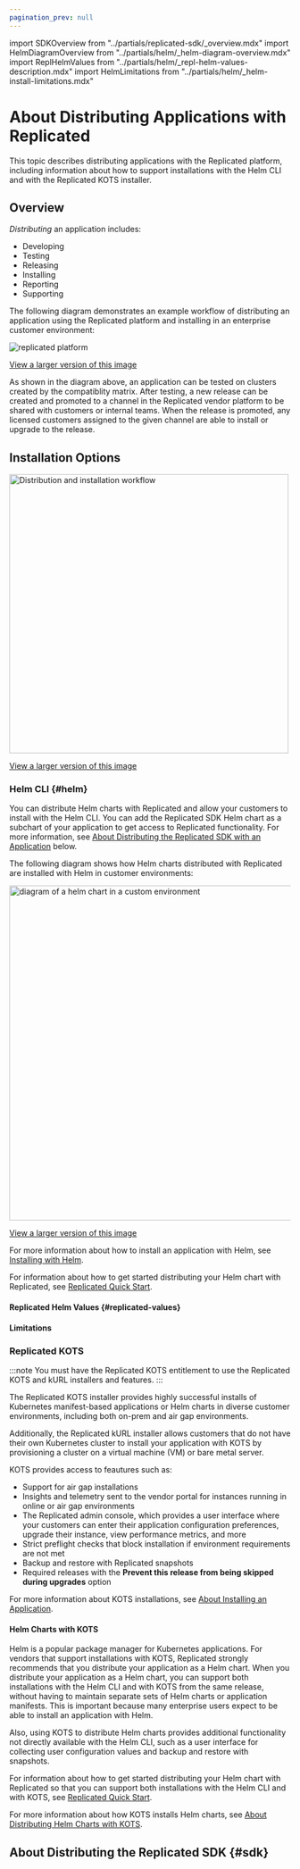 ```yaml
---
pagination_prev: null
---
```


import SDKOverview from "../partials/replicated-sdk/_overview.mdx"
import HelmDiagramOverview from "../partials/helm/_helm-diagram-overview.mdx"
import ReplHelmValues from "../partials/helm/_repl-helm-values-description.mdx"
import HelmLimitations from "../partials/helm/_helm-install-limitations.mdx"

# About Distributing Applications with Replicated

This topic describes distributing applications with the Replicated platform, including information about how to support installations with the Helm CLI and with the Replicated KOTS installer.

## Overview

_Distributing_ an application includes:
* Developing
* Testing
* Releasing
* Installing
* Reporting
* Supporting

The following diagram demonstrates an example workflow of distributing an application using the Replicated platform and installing in an enterprise customer environment:

![replicated platform](/images/replicated-platform.png)

[View a larger version of this image](/images/replicated-platform.png)

As shown in the diagram above, an application can be tested on clusters created by the compatiblity matrix. After testing, a new release can be created and promoted to a channel in the Replicated vendor platform to be shared with customers or internal teams. When the release is promoted, any licensed customers assigned to the given channel are able to install or upgrade to the release.  

## Installation Options

<img alt="Distribution and installation workflow" src="/images/installation-options.png" width="500px"/>

[View a larger version of this image](/images/installation-options.png)

### Helm CLI {#helm}

You can distribute Helm charts with Replicated and allow your customers to install with the Helm CLI. You can add the Replicated SDK Helm chart as a subchart of your application to get access to Replicated functionality. For more information, see [About Distributing the Replicated SDK with an Application](#sdk) below.

The following diagram shows how Helm charts distributed with Replicated are installed with Helm in customer environments:

<img src="/images/helm-install-diagram.png" alt="diagram of a helm chart in a custom environment" width="600px"/> 

[View a larger version of this image](/images/helm-install-diagram.png)

<HelmDiagramOverview/>

For more information about how to install an application with Helm, see [Installing with Helm](install-with-helm).

For information about how to get started distributing your Helm chart with Replicated, see [Replicated Quick Start](replicated-onboarding).

#### Replicated Helm Values {#replicated-values}

<ReplHelmValues/>

#### Limitations

<HelmLimitations/>

### Replicated KOTS

:::note
You must have the Replicated KOTS entitlement to use the Replicated KOTS and kURL installers and features.
:::

The Replicated KOTS installer provides highly successful installs of Kubernetes manifest-based applications or Helm charts in diverse customer environments, including both on-prem and air gap environments. 

Additionally, the Replicated kURL installer allows customers that do not have their own Kubernetes cluster to install your application with KOTS by provisioning a cluster on a virtual machine (VM) or bare metal server.

KOTS provides access to feautures such as:
* Support for air gap installations
* Insights and telemetry sent to the vendor portal for instances running in online or air gap environments
* The Replicated admin console, which provides a user interface where your customers can enter their application configuration preferences, upgrade their instance, view performance metrics, and more 
* Strict preflight checks that block installation if environment requirements are not met
* Backup and restore with Replicated snapshots
* Required releases with the **Prevent this release from being skipped during upgrades** option

For more information about KOTS installations, see [About Installing an Application](/enterprise/installing-overview).

#### Helm Charts with KOTS

Helm is a popular package manager for Kubernetes applications. For vendors that support installations with KOTS, Replicated strongly recommends that you distribute your application as a Helm chart. When you distribute your application as a Helm chart, you can support both installations with the Helm CLI and with KOTS from the same release, without having to maintain separate sets of Helm charts or application manifests. This is important because many enterprise users expect to be able to install an application with Helm.

Also, using KOTS to distribute Helm charts provides additional functionality not directly available with the Helm CLI, such as a user interface for collecting user configuration values and backup and restore with snapshots.

For information about how to get started distributing your Helm chart with Replicated so that you can support both installations with the Helm CLI and with KOTS, see [Replicated Quick Start](replicated-onboarding).

For more information about how KOTS installs Helm charts, see [About Distributing Helm Charts with KOTS](helm-native-about).

## About Distributing the Replicated SDK {#sdk}

<SDKOverview/>